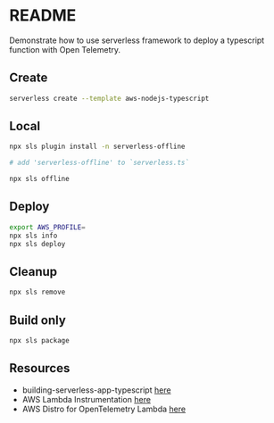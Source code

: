 # README

Demonstrate how to use serverless framework to deploy a typescript function with Open Telemetry.  

## Create

```sh
serverless create --template aws-nodejs-typescript     
```

## Local

```sh
npx sls plugin install -n serverless-offline     

# add 'serverless-offline' to `serverless.ts`

npx sls offline    
```

## Deploy

```sh
export AWS_PROFILE=
npx sls info  
npx sls deploy
```

## Cleanup

```sh
npx sls remove
```

## Build only

```sh
npx sls package 
```

## Resources

* building-serverless-app-typescript [here](https://blog.logrocket.com/building-serverless-app-typescript/)  
* AWS Lambda Instrumentation [here](https://docs.honeycomb.io/getting-data-in/integrations/aws/aws-lambda/)  
* AWS Distro for OpenTelemetry Lambda [here](https://aws-otel.github.io/docs/getting-started/lambda)  
